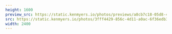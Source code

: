 ```yaml
---
height: 1600
preview_src: https://static.kenmyers.io/photos/previews/a8cb7c18-05d8-4bcd-920c-5346d0b93c64.webp
src: https://static.kenmyers.io/photos/3fff4429-856c-4d11-a0ac-6f36edb3314a.jpg
width: 2400
---
```

